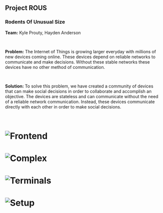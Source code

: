 ## Project ROUS
### Rodents Of Unusual Size 

**Team:**
Kyle Prouty,
Hayden Anderson

<br/>

**Problem:** 
The Internet of Things is growing larger everyday with millions of new devices coming online. These devices depend on reliable
networks to communicate and make decisions. Without these stable networks these devices have no other method of communication.

<br/>

**Solution:** 
To solve this problem, we have created a community of devices that can make social decisions in order to collaborate and
accomplish an objective. The devices are stateless and can communicate without the need of a reliable network communication.
Instead, these devices communicate directly with each other in order to make social decisions.

<br/>

# ![Frontend](http://web.engr.oregonstate.edu/~proutyky/image/img1.png)
# ![Complex](http://web.engr.oregonstate.edu/~proutyky/image/img2.png)
# ![Terminals](http://web.engr.oregonstate.edu/~proutyky/image/img3.png)
# ![Setup](http://web.engr.oregonstate.edu/~proutyky/image/setup.png)


